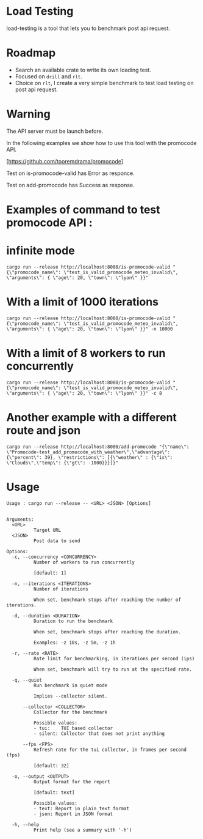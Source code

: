 # Load Testing

load-testing is a tool that lets you to benchmark post api request.

# Roadmap
- Search an available crate to write its own loading test.
- Focused on `drill` and `rlt`.
- Choice on `rlt`, I create a very simple benchmark to test load testing on post api request.

# Warning

The API server must be launch before.

In the following examples we show how to use this tool with the promocode API. 

[https://github.com/tooremdrama/promocode]

Test on is-promocode-valid has Error as responce.

Test on add-promocode has Success as response.


# Examples of command to test promocode API :

# infinite mode

```
cargo run --release http://localhost:8080/is-promocode-valid "{\"promocode_name\": \"test_is_valid_promocode_meteo_invalid\", \"arguments\": { \"age\": 20, \"town\": \"lyon\" }}"
```

# With a limit of 1000 iterations

```
cargo run --release http://localhost:8080/is-promocode-valid "{\"promocode_name\": \"test_is_valid_promocode_meteo_invalid\", \"arguments\": { \"age\": 20, \"town\": \"lyon\" }}" -n 10000
```

# With a limit of 8 workers to run concurrently

```
cargo run --release http://localhost:8080/is-promocode-valid "{\"promocode_name\": \"test_is_valid_promocode_meteo_invalid\", \"arguments\": { \"age\": 20, \"town\": \"lyon\" }}" -c 8
```

# Another example with a different route and json

```
cargo run --release http://localhost:8080/add-promocode "{\"name\": \"Promocode-test_add_promocode_with_weather\",\"advantage\": {\"percent\": 39}, \"restrictions\": [{\"weather\" : {\"is\": \"Clouds\",\"temp\": {\"gt\": -1000}}}]}"
```


# Usage

```
Usage : cargo run --release -- <URL> <JSON> [Options]


Arguments:
  <URL>
          Target URL
  <JSON>
          Post data to send

Options:
  -c, --concurrency <CONCURRENCY>
          Number of workers to run concurrently

          [default: 1]

  -n, --iterations <ITERATIONS>
          Number of iterations

          When set, benchmark stops after reaching the number of iterations.

  -d, --duration <DURATION>
          Duration to run the benchmark

          When set, benchmark stops after reaching the duration.

          Examples: -z 10s, -z 5m, -z 1h

  -r, --rate <RATE>
          Rate limit for benchmarking, in iterations per second (ips)

          When set, benchmark will try to run at the specified rate.

  -q, --quiet
          Run benchmark in quiet mode

          Implies --collector silent.

      --collector <COLLECTOR>
          Collector for the benchmark

          Possible values:
          - tui:    TUI based collector
          - silent: Collector that does not print anything

      --fps <FPS>
          Refresh rate for the tui collector, in frames per second (fps)

          [default: 32]

  -o, --output <OUTPUT>
          Output format for the report

          [default: text]

          Possible values:
          - text: Report in plain text format
          - json: Report in JSON format

  -h, --help
          Print help (see a summary with '-h')
```
